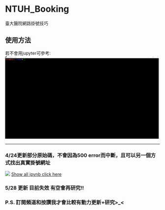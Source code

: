 # NTUH_Booking
臺大醫院網路掛號技巧

## 使用方法
若不會用jupyter可參考:
![](ntuh_booking.gif)

---

### 4/24更新部分原始碼，不會因為500 error而中斷，且可以另一個方式找出真實掛號網址
![](https://i.imgur.com/laweKIr.png)
[Show all ipynb click here](https://nbviewer.jupyter.org/github/a05110511t/NTUH_Booking/blob/master/ntuh_booking.ipynb)

### 5/28 更新 目前失效 有空會再研究!!

### P.S. 訂閱頻道和按讚我才會比較有動力更新+研究>_< 
